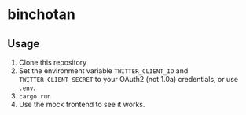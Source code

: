 # binchotan

## Usage

1. Clone this repository
2. Set the environment variable `TWITTER_CLIENT_ID` and `TWITTER_CLIENT_SECRET` to your OAuth2 (not 1.0a) credentials, or use `.env`.
3. `cargo run`
4. Use the mock frontend to see it works.
